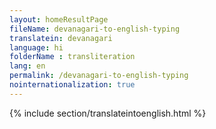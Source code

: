 ```yaml
--- 
layout: homeResultPage 
fileName: devanagari-to-english-typing
translatein: devanagari
language: hi
folderName : transliteration
lang: en
permalink: /devanagari-to-english-typing
nointernationalization: true
---
```

{% include section/translateintoenglish.html %}